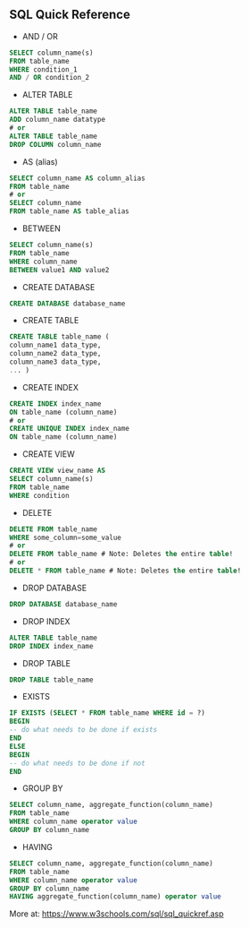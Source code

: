 ## SQL Quick Reference

- AND / OR
```sql
SELECT column_name(s)
FROM table_name
WHERE condition_1
AND / OR condition_2
```
- ALTER TABLE
```sql
ALTER TABLE table_name
ADD column_name datatype
# or
ALTER TABLE table_name
DROP COLUMN column_name
```
- AS (alias)
```sql
SELECT column_name AS column_alias
FROM table_name
# or
SELECT column_name
FROM table_name AS table_alias
```
- BETWEEN
```sql
SELECT column_name(s)
FROM table_name
WHERE column_name
BETWEEN value1 AND value2
```
- CREATE DATABASE
```sql
CREATE DATABASE database_name
```
- CREATE TABLE
```sql
CREATE TABLE table_name (
column_name1 data_type,
column_name2 data_type,
column_name3 data_type,
... )
```
- CREATE INDEX
```sql
CREATE INDEX index_name
ON table_name (column_name)
# or
CREATE UNIQUE INDEX index_name
ON table_name (column_name)
```
- CREATE VIEW
```sql
CREATE VIEW view_name AS
SELECT column_name(s)
FROM table_name
WHERE condition
```
- DELETE
```sql
DELETE FROM table_name
WHERE some_column=some_value
# or
DELETE FROM table_name # Note: Deletes the entire table!
# or
DELETE * FROM table_name # Note: Deletes the entire table!
```
- DROP DATABASE
```sql
DROP DATABASE database_name
```
- DROP INDEX
```sql
ALTER TABLE table_name
DROP INDEX index_name
```
- DROP TABLE
```sql
DROP TABLE table_name
```
- EXISTS
```sql
IF EXISTS (SELECT * FROM table_name WHERE id = ?)
BEGIN
-- do what needs to be done if exists
END
ELSE
BEGIN
-- do what needs to be done if not
END
```
- GROUP BY
```sql
SELECT column_name, aggregate_function(column_name)
FROM table_name
WHERE column_name operator value
GROUP BY column_name
```
- HAVING
```sql
SELECT column_name, aggregate_function(column_name)
FROM table_name
WHERE column_name operator value
GROUP BY column_name
HAVING aggregate_function(column_name) operator value
```
More at: https://www.w3schools.com/sql/sql_quickref.asp
